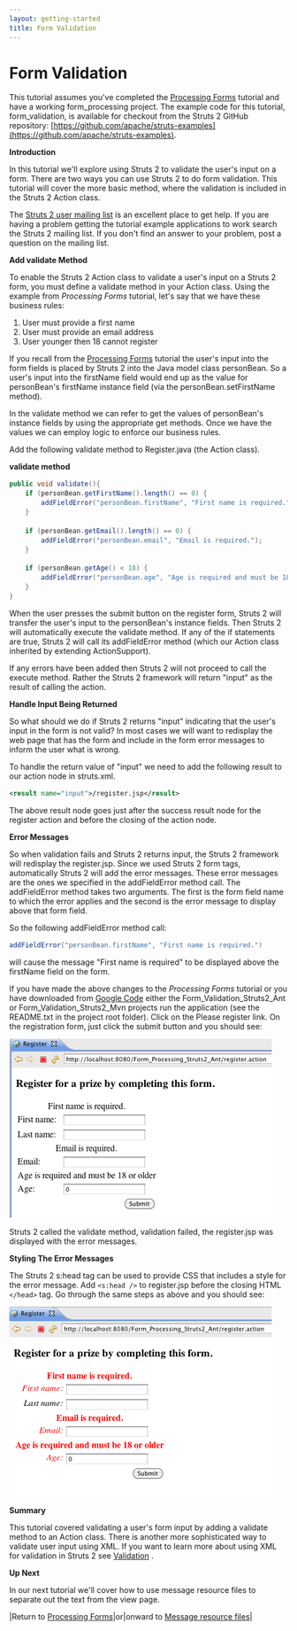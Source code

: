 ```yaml
---
layout: getting-started
title: Form Validation
---
```

# Form Validation

This tutorial assumes you've completed the [Processing Forms](processing-forms.html) tutorial and have a working form_processing project. The example code for this tutorial, form_validation, is available for checkout from the Struts 2 GitHub repository: [https://github.com/apache/struts-examples](https://github.com/apache/struts-examples).

> 

__Introduction__

In this tutorial we'll explore using Struts 2 to validate the user's input on a form. There are two ways you can use Struts 2 to do form validation. This tutorial will cover the more basic method, where the validation is included in the Struts 2 Action class.

The [Struts 2 user mailing list](http://struts.apache.org/mail.html) is an excellent place to get help. If you are having a problem getting the tutorial example applications to work search the Struts 2 mailing list. If you don't find an answer to your problem, post a question on the mailing list.

__Add validate Method__

To enable the Struts 2 Action class to validate a user's input on a Struts 2 form, you must define a validate method in your Action class. Using the example from _Processing Forms_  tutorial, let's say that we have these business rules:

1. User must provide a first name
2. User must provide an email address
3. User younger then 18 cannot register

If you recall from the [Processing Forms](processing-forms.html) tutorial the user's input into the form fields is placed by Struts 2 into the Java model class personBean. So a user's input into the firstName field would end up as the value for personBean's firstName instance field (via the personBean.setFirstName method).

In the validate method we can refer to get the values of personBean's instance fields by using the appropriate get methods. Once we have the values we can employ logic to enforce our business rules.

Add the following validate method to Register.java (the Action class).

**validate method**

```java
public void validate(){
    if (personBean.getFirstName().length() == 0) {
        addFieldError("personBean.firstName", "First name is required.");
    }

    if (personBean.getEmail().length() == 0) {
        addFieldError("personBean.email", "Email is required.");
    }

    if (personBean.getAge() < 18) {
        addFieldError("personBean.age", "Age is required and must be 18 or older");
    }
}
```

When the user presses the submit button on the register form, Struts 2 will transfer the user's input to the personBean's instance fields. Then Struts 2 will automatically execute the validate method. If any of the if statements are true, Struts 2 will call its addFieldError method (which our Action class inherited by extending ActionSupport).

If any errors have been added then Struts 2 will not proceed to call the execute method. Rather the Struts 2 framework will return "input" as the result of calling the action.

__Handle Input Being Returned__

So what should we do if Struts 2 returns "input" indicating that the user's input in the form is not valid? In most cases we will want to redisplay the web page that has the form and include in the form error messages to inform the user what is wrong.

To handle the return value of "input" we need to add the following result to our action node in struts.xml.

```xml
<result name="input">/register.jsp</result>
```

The above result node goes just after the success result node for the register action and before the closing of the action node.

__Error Messages__

So when validation fails and Struts 2 returns input, the Struts 2 framework will redisplay the register.jsp. Since we used Struts 2 form tags, automatically Struts 2 will add the error messages. These error messages are the ones we specified in the addFieldError method call. The addFieldError method takes two arguments. The first is the form field name to which the error applies and the second is the error message to display above that form field.

So the following addFieldError method call:

```java
addFieldError("personBean.firstName", "First name is required.")
```

will cause the message "First name is required" to be displayed above the firstName field on the form.

If you have made the above changes to the _Processing Forms_  tutorial or you have downloaded from [Google Code](http://code.google.com/p/struts2-examples/downloads/list) either the Form_Validation_Struts2_Ant or Form_Validation_Struts2_Mvn projects run the application (see the README.txt in the project root folder). Click on the Please register link. On the registration form, just click the submit button and you should see:

![form_errors.png](attachments/att14975003_form_errors.png)

Struts 2 called the validate method, validation failed, the register.jsp was displayed with the error messages.

__Styling The Error Messages__

The Struts 2 s:head tag can be used to provide CSS that includes a style for the error message. Add `<s:head />` to register.jsp before the closing HTML `</head>` tag. Go through the same steps as above and you should see:

![form_errors_styled.png](attachments/att14975001_form_errors_styled.png)

__Summary__

This tutorial covered validating a user's form input by adding a validate method to an Action class. There is another more sophisticated way to validate user input using XML. If you want to learn more about using XML for validation in Struts 2 see [Validation](//struts.apache.org/docs/validation.html) .

__Up Next__

In our next tutorial we'll cover how to use message resource files to separate out the text from the view page.

|Return to [Processing Forms](processing-forms.html)|or|onward to [Message resource files](message-resource-files.html)|
